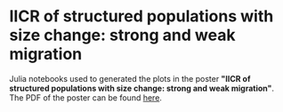# IICR of structured populations with size change: strong and weak migration

Julia notebooks used to generated the plots in the poster **"IICR of structured populations with size change: strong and weak migration"**.
The PDF of the poster can be found [here](Poster.pdf).
